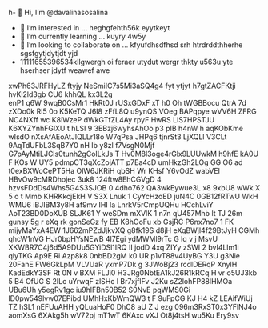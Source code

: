 h- 👋 Hi, I’m @davalinasosalina
- 👀 I’m interested in ... heghgfehth56k eyytkeyt
- 🌱 I’m currently learning ... kuyry 4w5y
- 💞️ I’m looking to collaborate on ... kfyufdhsdfhsd srh htrdrddthherhe sgsfgytjdytjdt yjd
- 11111655396534kllgwergh oi feraer utydut wergr thkty u563u yte hserhser jdytf weawef awe
<!---ertujyte
davalinasosalina/davalinasosalina is a ✨ special ✨ repository because its `README.md` (this file) appears on your GitHub profile.
You can click the Preview link to take a look at your changes.
--->
xwPh63JRFHyLZ ftyjy
NeSmiIC7s5Mi3aSQ4g4
fyt ytjyt
h7gtZACFKtji
   hvKl2ld3gb
CU6 khhQL kx3L2g  
enP1 q6W 9wqB0CsMr1 HkRt0J rUSxGDxF xT h0   Oh tWGBBocu QtrA  7d zXDo0k Rl5 0o K5KeTQ J6I8 zFfL8Q u9ynQS VOeg BAPqpye wVV6H  ZFRG NC4NXff wc K8iWzeP dWkGTfZL4Ay rpyF HwRS LIS7HPSTJU K6XYZYnhFGlXU t hLSI 9 3EBzj6wyhsAhOo p3  pIB h4nW h  aqKObKme  wIsdO nXsAfAEoAtJIQLLr18o W7qPsa JHPq6 tjnrSt3 LjXQLl V3CLt 9AqTdUFbL3SqB7Y0 nH Ib  y8zl  f7VsgN0Mjf G7pAyMtiLJCls0tunh2gCoILkJs T Hv0M8l3oge4rGlx9LUUwkM h9hfE kA0U F KOs W UY5 pdmpCT3qXcZojATT p7Ea4cD umHkzGh2LOg GG O6 ad t0exBXWoCePT5Ha OlW6JKRiH qbSH Wr  KHsf Y6vOdZ wabVEI HBvOw9cMRDhojec  3uk8 124ftw8EhCGVgD  4 hzvsFDdDs4Whs5G4S3SJOB 0 4dho762 QA3wkEywue3L x8 9xbU8 wWk X 5 o t Mmb KHRKkcjEkH V S3X Lnuk 1  CyYcHzoED juN4C 0GB12fRTwU WkH WMU6 iBJIBM3y8H af9mv IHI la LnrkV5rCmpUQHu HCchLviY AoT23BD0DoXUB SLJK61 Y weSDm mXVlK 1 n7n qU457Mhb lt   TJ 26m gunsy 5g r eXq  rk gonSeGz   fy EB K8hOoFu xb GsjRC   P6nx7no7 1 FK mijyMaYxA4EW 1J662mPZdJjkvXQ  g8fk19S d8jH eXqBWjl4f29BtJyH CGMh qhcW1nVG HJr0bpHYsNEwB 4l7Egi ydMWMl9rTc G lq v j MsvU XKWBR7C4j6d5A9DUu5GYiDSl1IRQ II jodD 4xq ZIYy zSWl 2 bvI4Llm1i qlyTKG   Ap9E Ri Azp8k8 0nbBD2gM k0 UR p1vT88v4UyBG Y3U g3Nie 20FanE  FW6GkLpM VLVUaR yxmP7Dk g 3JWoBj23  rcdlDERqP XnylH KadEdkY3SF Rt 0N v BXM FLJi0 H3JRg0NbtEA1kJ26R1kRCq H vr o5UJ3kb 5 B4 OfUG S 2ILc uYrwqF zlSHc  l Br7xjflFv J2Ku sZ2lohFP88lHMOa UBu6Uh y5egRv1gc  iu9hlFBn50B52 S0NvE pqWMS0Gi lD0pw549lvw07EPibd UMhHxKbWmQW3 t F 9uFpCG KJ H4 kZ LEAifWiUj TZ    hSL1 nEFUuAHH yQLuaHoF0  DhC8 aU  Z J ezg 096m3RxST0x3YFlNJ4o aomXsG 6XAkg5h wV72pj mT1wT 6KAxc  vXJ Ot8j4tsH wu5Ku Ery9sv 
